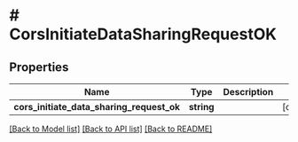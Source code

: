 # # CorsInitiateDataSharingRequestOK

## Properties

Name | Type | Description | Notes
------------ | ------------- | ------------- | -------------
**cors_initiate_data_sharing_request_ok** | **string** |  | [optional]

[[Back to Model list]](../../README.md#models) [[Back to API list]](../../README.md#endpoints) [[Back to README]](../../README.md)
